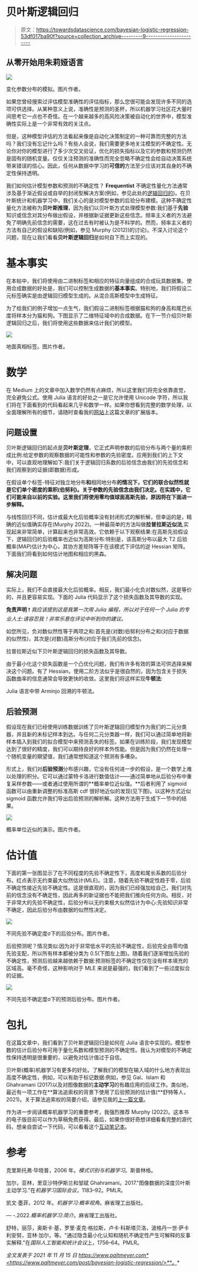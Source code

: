 # 贝叶斯逻辑回归

> 原文：<https://towardsdatascience.com/bayesian-logistic-regression-53df017ba90f?source=collection_archive---------9----------------------->

## 从零开始用朱莉娅语言

![](img/d8a552cf2eb7ae5bbf8acd319a62532c.png)

变化参数分布的模拟。图片作者。

如果您曾经搜索过评估模型准确性的评估指标，那么您很可能会发现许多不同的选项可供选择。从某种意义上说，准确性是预测的圣杯，所以机器学习社区花大量时间思考它一点也不奇怪。在一个越来越多的高风险决策被自动化的世界中，模型准确性实际上是一个非常有效的关注点。

但是，这种模型评估的方法看起来像是自动化决策制定的一种可靠而完整的方法吗？我们没有忘记什么吗？有些人会说，我们需要更多地关注模型的不确定性。无论你对你的模型进行了多少次交叉验证，优化的损失指标以及它的参数和预测仍然是固有的随机变量。仅仅关注预测的准确性而完全忽略不确定性会给自动决策系统带来错误的信心。因此，任何从数据中学习的**可信的**方法至少应该对其自身的不确定性保持透明。

我们如何估计模型参数和预测的不确定性？ **Frequentist** 不确定性量化方法通常涉及基于渐近假设或自举的封闭型解决方案(例如，参见此处的[逻辑回归的](https://web.stanford.edu/class/archive/stats/stats200/stats200.1172/Lecture26.pdf))。在贝叶斯统计和机器学习中，我们关心的是对模型参数的后验分布建模。这种不确定性量化方法被称为**贝叶斯推理**，因为我们以贝叶斯方式处理模型参数:我们基于**先验**知识或信念对其分布做出假设，并根据新证据更新这些信念。频率主义者的方法避免了明确先前信念的需要，这在过去有时被认为是不科学的。然而，频率主义者的方法有自己的假设和缺陷(例如，参见 Murphy (2012))的讨论)。不深入讨论这个问题，现在让我们看看**贝叶斯逻辑回归**是如何自下而上实现的。

# 基本事实

在本帖中，我们将使用由二进制标签和相应的特征向量组成的合成玩具数据集。使用合成数据的好处是，我们可以控制生成数据的**基本事实**。特别地，我们将假设二元标签确实是由逻辑回归模型生成的。从混合高斯模型中生成特征。

为了给我们的例子增加一点生气，我们假设二进制标签根据猫和狗的身高和尾巴长度将样本分为猫和狗。下图显示了二维特征域中的合成数据。在下一节介绍贝叶斯逻辑回归之后，我们将使用这些数据来估计我们的模型。

![](img/13cbaf6c79c141e46574d9e93378b8b3.png)

地面真相标签。图片作者。

# 数学

在 Medium 上的文章中加入数学仍然有点麻烦，所以这里我们将完全依靠直觉，完全避免公式。使用 Julia 语言的好处之一是它允许使用 Unicode 字符，所以我们将在下面看到的代码看起来几乎和数学一样。如果你想看到完整的数学处理，以全面理解所有的细节，请随时查看我的[网站](https://www.paltmeyer.com/post/bayesian-logistic-regression/)上这篇文章的扩展版本。

## 问题设置

贝叶斯逻辑回归的起点是**贝叶斯定理**，它正式声明参数的后验分布与两个量的乘积成比例:给定参数的观察数据的可能性和参数的先验密度。应用到我们的上下文中，可以直观地理解如下:我们关于逻辑回归系数的后验信念由我们的先验信念和我们观察到的证据(即数据)形成。

在假设单个标签-特征对独立地分布**和**相同地分布**的情况下，它们的联合似然性就是它们单个密度的乘积(伯努利)。关于参数的先验信念由我们决定。在实践中，它们可能来自以前的实验。这里我们将使用零均值球面高斯先验，原因将在下面进一步解释。**

与线性回归不同，估计或最大化后验概率没有封闭形式的解析解，但幸运的是，精确的近似值确实存在(Murphy 2022)。一种最简单的方法叫做**拉普拉斯近似法**,实现起来非常简单，计算起来也非常高效。它依赖于以下观察结果:在高斯先验假设下，逻辑回归的后验概率也近似为高斯分布:特别是，该高斯分布以最大 T2 后验概率(MAP)估计为中心，其协方差矩阵等于在该模式下评估的逆 Hessian 矩阵。下面我们将看到如何估计地图和相应的黑森。

## 解决问题

实际上，我们不会直接最大化后验概率。相反，我们最小化负对数似然，这是等价的，并且更容易实现。下面的 Julia 代码显示了这个损失函数及其导数的实现。

**免责声明** ❗️ *我应该提到这是我第一次用 Julia 编程，所以对于任何一个 Julia 的专业人士:请容忍我！非常乐意在评论中听到你的建议。*

如您所见，负对数似然性等于两项之和:首先是(对数)伯努利分布之和(对应于数据的似然性)，其次是(对数)高斯分布(对应于我们先前的信念)。

拉普拉斯近似下贝叶斯逻辑回归的损失函数及其导数。

由于最小化这个损失函数是一个凸优化问题，我们有许多有效的算法可供选择来解决这个问题。有了 Hessian，使用二阶方法似乎是很自然的，因为包含关于损失函数曲率的信息通常会导致更快的收敛。这里我们将这样实现**牛顿法**:

Julia 语言中带 Arminjo 回溯的牛顿法。

## 后验预测

假设现在我们已经使用训练数据训练了贝叶斯逻辑回归模型作为我们的二元分类器，并且新的未标记样本到达。与任何二元分类器一样，我们可以通过简单地将新样本插入到我们的拟合模型中来预测丢失的标签。如果在训练阶段，我们发现模型达到了很好的精度，我们可以期待良好的样本外性能。但是因为我们仍然在处理一个随机变量的期望值，我们通常想知道这个预测有多嘈杂。

形式上，我们对**后验预测**分布感兴趣，它没有任何进一步的假设，是一个数学上难以处理的积分。它可以通过蒙特卡洛进行数值估计——通过简单地从后验分布中重复采样参数——或者通过使用所谓的**概率单位近似值。**后者利用了 sigmoid 函数可以由重新调整的标准高斯 cdf 很好地近似的发现(见下图)。以这种方式近似 sigmoid 函数允许我们导出后验预测的解析解。这种方法用于生成下一节中的结果。

![](img/2560e5d4c9f7828187523418deacd721.png)

概率单位近似的演示。图片作者。

# 估计值

下面的第一张图显示了在不同程度的先验不确定性下，高度和尾长系数的后验分布。红点表示无约束最大似然估计(MLE)。注意，随着先验不确定性趋于零，后验不确定性接近先验不确定性。这是很直观的，因为我们已经强加给自己，我们对先前的信念没有不确定性，因此再多的新证据也不能把我们推向任何方向。相反，对于非常大的先验不确定性，后验分布以无约束极大似然估计为中心:先验知识非常不确定，因此后验分布由数据的似然性决定。

![](img/c9da73ca0a5fe8b5de0f2d915bf65ee0.png)

不同先验不确定度σ下的后验分布。图片作者。

后验预测呢？情况类似:因为对于非常低水平的先验不确定性，后验完全由零均值先验支配，所以所有样本都被分类为 0.5(下图左上图)。随着我们逐渐增加先验的不确定性，预测后验越来越依赖于数据:预测标签的不确定性仅在没有样本填充的区域高。毫不奇怪，这种影响对于 MLE 来说是最强的，我们看到了一些过度拟合的证据。

![](img/98196153930b1c4549a5a54d2138d1e0.png)

不同先验不确定度σ下的预测后验分布。图片作者。

# 包扎

在这篇文章中，我们看到了贝叶斯逻辑回归是如何在 Julia 语言中实现的。模型参数的估计后验分布可用于量化系数和模型预测的不确定性。我认为对模型的不确定性保持透明是很重要的，以避免对估计值过于自信。

贝叶斯(概率)机器学习有更多的好处。了解我们的模型在输入域的什么地方表现出高度不确定性，例如，可以有助于标记数据:例如，参见 Gal、Islam 和 Ghahramani (2017)以及对图像数据的**主动学习**的有趣应用的后续工作。类似地，最近有一项工作在**算法追索权的背景下使用了后验预测的估计值(**舒特等人，2021)。关于算法追索权的简要介绍，请参见我的[上一篇文章](/individual-recourse-for-black-box-models-5e9ed1e4b4cc)。

作为进一步阅读概率机器学习的重要参考，我强烈推荐 Murphy (2022)。这本书的电子版目前可以作为草稿免费获得。最后，如果你很好奇想详细看看完整的源代码，想亲自尝试一下代码，可以看看这个[互动笔记本](https://colab.research.google.com/github/pat-alt/pat-alt.github.io/blob/main/content/post/2021-11-15-bayesian-logistic-regression/julia_implementation.ipynb)。

# 参考

克里斯托弗·毕晓普，2006 年。*模式识别与机器学习*。斯普林格。

加尔，亚林，里亚沙特伊斯兰和邹斌 Ghahramani。2017."图像数据的深度贝叶斯主动学习."在*机器学习国际会议*，1183–92。PMLR。

凯文·墨菲，2012 年。*机器学习:概率视角*。麻省理工出版社。

— -.2022.*概率机器学习:简介*。麻省理工出版社。

舒特，丽莎，奥斯卡·基，罗里·麦克·格拉斯，卢卡·科斯塔贝洛，波格丹一世·萨卡利安努，亚林·加尔，等。"通过隐含最小化认知和随机不确定性产生可解释的反事实解释."在*国际人工智能和统计会议*上，1756–64。PMLR。

*全文发表于 2021 年 11 月 15 日 https://www.paltmeyer.com*<https://www.paltmeyer.com/post/bayesian-logistic-regression/>**。**